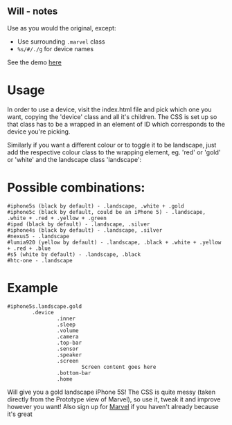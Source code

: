 
Will - notes
------------

Use as you would the original, except:

 - Use surrounding `.marvel` class
 - `%s/#/./g` for device names




See the demo [here](http://marvelapp.github.io/devices.css/)

# Usage
In order to use a device, visit the index.html file and pick which one you want, copying the 'device' class
and all it's children. The CSS is set up so that class has to be a wrapped in an element of ID which
corresponds to the device you're picking.

Similarly if you want a different colour or to toggle it to be landscape, just add the respective colour
class to the wrapping element, eg. 'red' or 'gold' or 'white' and the landscape class 'landscape':

# Possible combinations:
```
#iphone5s (black by default) - .landscape, .white + .gold
#iphone5c (black by default, could be an iPhone 5) - .landscape, .white + .red + .yellow + .green
#ipad (black by default) - .landscape, .silver
#iphone4s (black by default) - .landscape, .silver
#nexus5 - .landscape
#lumia920 (yellow by default) - .landscape, .black + .white + .yellow + .red + .blue
#s5 (white by default) - .landscape, .black
#htc-one - .landscape
```

# Example
```
#iphone5s.landscape.gold
        .device
                .inner
                .sleep
                .volume
                .camera
                .top-bar
                .sensor
                .speaker
                .screen
                        Screen content goes here
                .bottom-bar
                .home
```

Will give you a gold landscape iPhone 5S! The CSS is quite messy (taken directly from the Prototype view of Marvel),
so use it, tweak it and improve however you want! Also sign up for [Marvel](http://marvelapp.com) if you haven't already because it's great

